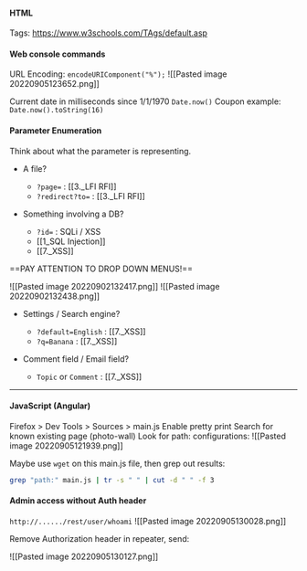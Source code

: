 #### HTML
Tags:
https://www.w3schools.com/TAgs/default.asp

#### Web console commands
URL Encoding:
`encodeURIComponent("%");`
![[Pasted image 20220905123652.png]]

Current date in milliseconds since 1/1/1970
`Date.now()`
Coupon example:
`Date.now().toString(16)`

#### Parameter Enumeration
Think about what the parameter is representing.  
- A file?
	- `?page=` : [[3._LFI RFI]]
	- `?redirect?to=` : [[3._LFI RFI]]

- Something involving a DB?
	- `?id=` : SQLi / XSS
	- [[1_SQL Injection]]
	- [[7._XSS]]

==PAY ATTENTION TO DROP DOWN MENUS!==

![[Pasted image 20220902132417.png]]
![[Pasted image 20220902132438.png]]

- Settings / Search engine?
	- `?default=English` : [[7._XSS]]
	- `?q=Banana` :               [[7._XSS]]

- Comment field / Email field?
	- `Topic` or `Comment` : [[7._XSS]]
	
---
#### JavaScript (Angular)
Firefox  > Dev Tools > Sources > main.js
Enable pretty print
Search for known existing page (photo-wall)
Look for path: configurations:
![[Pasted image 20220905121939.png]]

Maybe use `wget` on this main.js file, then grep out results:
```bash - kali
grep "path:" main.js | tr -s " " | cut -d " " -f 3
```

#### Admin access without Auth header
`http://....../rest/user/whoami`
![[Pasted image 20220905130028.png]]

Remove Authorization header in repeater, send:

![[Pasted image 20220905130127.png]]
